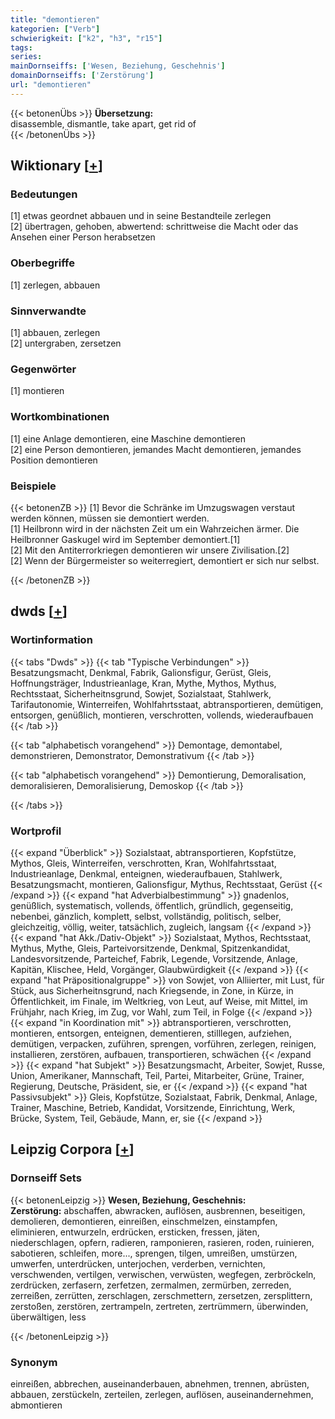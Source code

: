 ```yaml
---
title: "demontieren"
kategorien: ["Verb"]
schwierigkeit: ["k2", "h3", "r15"]
tags:
series:
mainDornseiffs: ['Wesen, Beziehung, Geschehnis']
domainDornseiffs: ['Zerstörung']
url: "demontieren"
---
```


{{< betonenÜbs >}}
**Übersetzung:**  
disassemble, dismantle, take apart, get rid of  
{{< /betonenÜbs >}}

## Wiktionary [[+](https://de.wiktionary.org/wiki/demontieren)]

### Bedeutungen
[1] etwas geordnet abbauen und in seine Bestandteile zerlegen  
[2] übertragen, gehoben, abwertend: schrittweise die Macht oder das Ansehen einer Person herabsetzen  

### Oberbegriffe
[1] zerlegen, abbauen  

### Sinnverwandte
[1] abbauen, zerlegen  
[2] untergraben, zersetzen  

### Gegenwörter
[1] montieren  

### Wortkombinationen
[1] eine Anlage demontieren, eine Maschine demontieren  
[2] eine Person demontieren, jemandes Macht demontieren, jemandes Position demontieren  

### Beispiele
{{< betonenZB >}}
[1] Bevor die Schränke im Umzugswagen verstaut werden können, müssen sie demontiert werden.  
[1] Heilbronn wird in der nächsten Zeit um ein Wahrzeichen ärmer. Die Heilbronner Gaskugel wird im September demontiert.[1]  
[2] Mit den Antiterrorkriegen demontieren wir unsere Zivilisation.[2]  
[2] Wenn der Bürgermeister so weiterregiert, demontiert er sich nur selbst.  

{{< /betonenZB >}}


## dwds [[+](https://www.dwds.de/wb/demontieren)]

### Wortinformation
{{< tabs "Dwds" >}}
{{< tab "Typische Verbindungen" >}}
Besatzungsmacht, Denkmal, Fabrik, Galionsfigur, Gerüst, Gleis, Hoffnungsträger, Industrieanlage, Kran, Mythe, Mythos, Mythus, Rechtsstaat, Sicherheitnsgrund, Sowjet, Sozialstaat, Stahlwerk, Tarifautonomie, Winterreifen, Wohlfahrtsstaat, abtransportieren, demütigen, entsorgen, genüßlich, montieren, verschrotten, vollends, wiederaufbauen
{{< /tab >}}

{{< tab "alphabetisch vorangehend" >}}
Demontage, demontabel, demonstrieren, Demonstrator, Demonstrativum
{{< /tab >}}

{{< tab "alphabetisch vorangehend" >}}
Demontierung, Demoralisation, demoralisieren, Demoralisierung, Demoskop
{{< /tab >}}

{{< /tabs >}}

### Wortprofil
{{< expand "Überblick" >}} Sozialstaat, abtransportieren, Kopfstütze, Mythos, Gleis, Winterreifen, verschrotten, Kran, Wohlfahrtsstaat, Industrieanlage, Denkmal, enteignen, wiederaufbauen, Stahlwerk, Besatzungsmacht, montieren, Galionsfigur, Mythus, Rechtsstaat, Gerüst {{< /expand >}}
{{< expand "hat Adverbialbestimmung" >}} gnadenlos, genüßlich, systematisch, vollends, öffentlich, gründlich, gegenseitig, nebenbei, gänzlich, komplett, selbst, vollständig, politisch, selber, gleichzeitig, völlig, weiter, tatsächlich, zugleich, langsam {{< /expand >}}
{{< expand "hat Akk./Dativ-Objekt" >}} Sozialstaat, Mythos, Rechtsstaat, Mythus, Mythe, Gleis, Parteivorsitzende, Denkmal, Spitzenkandidat, Landesvorsitzende, Parteichef, Fabrik, Legende, Vorsitzende, Anlage, Kapitän, Klischee, Held, Vorgänger, Glaubwürdigkeit {{< /expand >}}
{{< expand "hat Präpositionalgruppe" >}} von Sowjet, von Alliierter, mit Lust, für Stück, aus Sicherheitnsgrund, nach Kriegsende, in Zone, in Kürze, in Öffentlichkeit, im Finale, im Weltkrieg, von Leut, auf Weise, mit Mittel, im Frühjahr, nach Krieg, im Zug, vor Wahl, zum Teil, in Folge {{< /expand >}}
{{< expand "in Koordination mit" >}} abtransportieren, verschrotten, montieren, entsorgen, enteignen, dementieren, stilllegen, aufziehen, demütigen, verpacken, zuführen, sprengen, vorführen, zerlegen, reinigen, installieren, zerstören, aufbauen, transportieren, schwächen {{< /expand >}}
{{< expand "hat Subjekt" >}} Besatzungsmacht, Arbeiter, Sowjet, Russe, Union, Amerikaner, Mannschaft, Teil, Partei, Mitarbeiter, Grüne, Trainer, Regierung, Deutsche, Präsident, sie, er {{< /expand >}}
{{< expand "hat Passivsubjekt" >}} Gleis, Kopfstütze, Sozialstaat, Fabrik, Denkmal, Anlage, Trainer, Maschine, Betrieb, Kandidat, Vorsitzende, Einrichtung, Werk, Brücke, System, Teil, Gebäude, Mann, er, sie {{< /expand >}}

## Leipzig Corpora [[+](https://corpora.uni-leipzig.de/en/res?word=demontieren&corpusId=deu_newscrawl-public_2018)]

### Dornseiff Sets
{{< betonenLeipzig >}}
**Wesen, Beziehung, Geschehnis:**  
**Zerstörung:** abschaffen, abwracken, auflösen, ausbrennen, beseitigen, demolieren, demontieren, einreißen, einschmelzen, einstampfen, eliminieren, entwurzeln, erdrücken, ersticken, fressen, jäten, niederschlagen, opfern, radieren, ramponieren, rasieren, roden, ruinieren, sabotieren, schleifen, more..., sprengen, tilgen, umreißen, umstürzen, umwerfen, unterdrücken, unterjochen, verderben, vernichten, verschwenden, vertilgen, verwischen, verwüsten, wegfegen, zerbröckeln, zerdrücken, zerfasern, zerfetzen, zermalmen, zermürben, zerreden, zerreißen, zerrütten, zerschlagen, zerschmettern, zersetzen, zersplittern, zerstoßen, zerstören, zertrampeln, zertreten, zertrümmern, überwinden, überwältigen, less  

{{< /betonenLeipzig >}}

### Synonym
einreißen, abbrechen, auseinanderbauen, abnehmen, trennen, abrüsten, abbauen, zerstückeln, zerteilen, zerlegen, auflösen, auseinandernehmen, abmontieren

